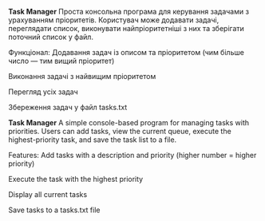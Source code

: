 **Task Manager**
Проста консольна програма для керування задачами з урахуванням пріоритетів.
Користувач може додавати задачі, переглядати список, виконувати найпріоритетніші з них та зберігати поточний список у файл.

Функціонал:
Додавання задач із описом та пріоритетом (чим більше число — тим вищий пріоритет)

Виконання задачі з найвищим пріоритетом

Перегляд усіх задач

Збереження задач у файл tasks.txt

**Task Manager**
A simple console-based program for managing tasks with priorities.
Users can add tasks, view the current queue, execute the highest-priority task, and save the task list to a file.

Features:
Add tasks with a description and priority (higher number = higher priority)

Execute the task with the highest priority

Display all current tasks

Save tasks to a tasks.txt file



